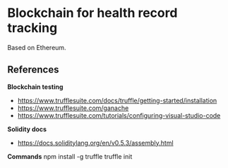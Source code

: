 # Blockchain for health record tracking
Based on Ethereum.

## References

**Blockchain testing**
- https://www.trufflesuite.com/docs/truffle/getting-started/installation
- https://www.trufflesuite.com/ganache
- https://www.trufflesuite.com/tutorials/configuring-visual-studio-code

**Solidity docs**
- https://docs.soliditylang.org/en/v0.5.3/assembly.html

**Commands**
    npm install -g truffle
    truffle init